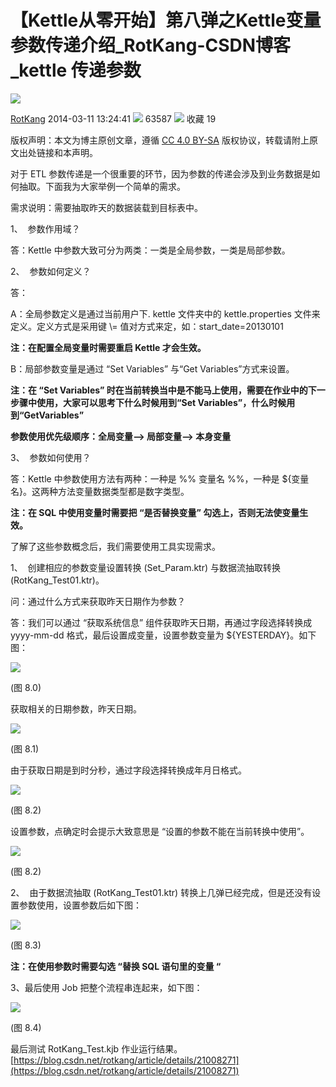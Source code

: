 # 【Kettle从零开始】第八弹之Kettle变量参数传递介绍_RotKang-CSDN博客_kettle 传递参数
![](https://csdnimg.cn/release/blogv2/dist/pc/img/original.png)

[RotKang](https://blog.csdn.net/yvigmmwfn) 2014-03-11 13:24:41 ![](https://csdnimg.cn/release/blogv2/dist/pc/img/articleReadEyes.png)
 63587 ![](https://csdnimg.cn/release/blogv2/dist/pc/img/tobarCollect.png)
 收藏  19 

版权声明：本文为博主原创文章，遵循 [CC 4.0 BY-SA](http://creativecommons.org/licenses/by-sa/4.0/) 版权协议，转载请附上原文出处链接和本声明。

对于 ETL 参数传递是一个很重要的环节，因为参数的传递会涉及到业务数据是如何抽取。下面我为大家举例一个简单的需求。

需求说明：需要抽取昨天的数据装载到目标表中。

1、  参数作用域？

答：Kettle 中参数大致可分为两类：一类是全局参数，一类是局部参数。

2、  参数如何定义？

答：

A：全局参数定义是通过当前用户下. kettle 文件夹中的 kettle.properties 文件来定义。定义方式是采用键 \\= 值对方式来定，如：start_date=20130101

**注：在配置全局变量时需要重启 Kettle 才会生效。** 

B：局部参数变量是通过 “Set Variables” 与“Get Variables”方式来设置。

**注：在 “Set Variables” 时在当前转换当中是不能马上使用，需要在作业中的下一步骤中使用，大家可以思考下什么时候用到“Set Variables”，什么时候用到“GetVariables”**

**参数使用优先级顺序：全局变量--> 局部变量--> 本身变量**

3、  参数如何使用？

答：Kettle 中参数使用方法有两种：一种是 %% 变量名 %%，一种是 ${变量名}。这两种方法变量数据类型都是数字类型。

**注：在 SQL 中使用变量时需要把 “是否替换变量” 勾选上，否则无法使变量生效。** 

了解了这些参数概念后，我们需要使用工具实现需求。

1、  创建相应的参数变量设置转换 (Set_Param.ktr) 与数据流抽取转换 (RotKang_Test01.ktr)。

问：通过什么方式来获取昨天日期作为参数？

答：我们可以通过 “获取系统信息” 组件获取昨天日期，再通过字段选择转换成 yyyy-mm-dd 格式，最后设置成变量，设置参数变量为 ${YESTERDAY}。如下图：

![](https://img-my.csdn.net/uploads/201403/11/1394515310_9911.jpg)

(图 8.0)

获取相关的日期参数，昨天日期。

![](https://img-my.csdn.net/uploads/201403/11/1394515310_5847.jpg)

(图 8.1)

由于获取日期是到时分秒，通过字段选择转换成年月日格式。

![](https://img-my.csdn.net/uploads/201403/11/1394515309_1499.jpg)

(图 8.2)

设置参数，点确定时会提示大致意思是 “设置的参数不能在当前转换中使用”。

![](https://img-my.csdn.net/uploads/201403/11/1394515317_3377.jpg)

(图 8.2)

2、  由于数据流抽取 (RotKang_Test01.ktr) 转换上几弹已经完成，但是还没有设置参数使用，设置参数后如下图：

![](https://img-my.csdn.net/uploads/201403/11/1394515309_7806.jpg)

(图 8.3)

**注：在使用参数时需要勾选 “替换 SQL 语句里的变量 “**

3、最后使用 Job 把整个流程串连起来，如下图：

![](https://img-my.csdn.net/uploads/201403/11/1394515309_8270.jpg)

(图 8.4)

最后测试 RotKang_Test.kjb 作业运行结果。 
 [https://blog.csdn.net/rotkang/article/details/21008271](https://blog.csdn.net/rotkang/article/details/21008271)
